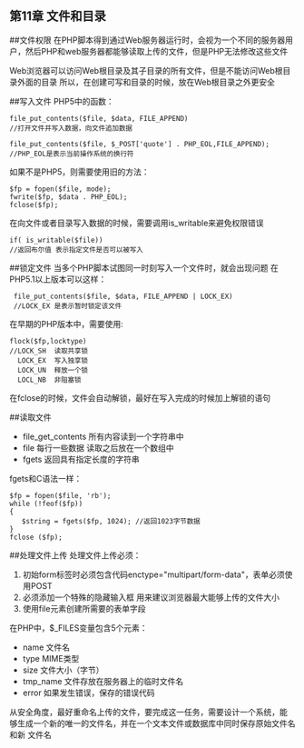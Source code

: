 ## 第11章  文件和目录

##文件权限
在PHP脚本得到通过Web服务器运行时，会视为一个不同的服务器用户，然后PHP和web服务器都能够读取上传的文件，但是PHP无法修改这些文件

Web浏览器可以访问Web根目录及其子目录的所有文件，但是不能访问Web根目录外面的目录
所以，在创建可写和目录的时候，放在Web根目录之外更安全


##写入文件
PHP5中的函数：

    file_put_contents($file, $data, FILE_APPEND)
    //打开文件并写入数据，向文件追加数据

    file_put_contents($file, $_POST['quote'] . PHP_EOL,FILE_APPEND);
    //PHP_EOL是表示当前操作系统的换行符


如果不是PHP5，则需要使用旧的方法：

    $fp = fopen($file, mode);
    fwrite($fp, $data . PHP_EOL);
    fclose($fp);


在向文件或者目录写入数据的时候，需要调用is_writable来避免权限错误

    if( is_writable($file))
    //返回布尔值 表示指定文件是否可以被写入


##锁定文件
当多个PHP脚本试图同一时刻写入一个文件时，就会出现问题
在PHP5.1以上版本可以这样：

     file_put_contents($file, $data, FILE_APPEND | LOCK_EX)
     //LOCK_EX 是表示暂时锁定该文件

在早期的PHP版本中，需要使用:

    flock($fp,locktype)
    //LOCK_SH  读取共享锁
      LOCK_EX  写入独享锁
      LOCK_UN  释放一个锁
      LOCL_NB  非阻塞锁

在fclose的时候，文件会自动解锁，最好在写入完成的时候加上解锁的语句


##读取文件
- file_get_contents 所有内容读到一个字符串中
- file    每行一些数据  读取之后放在一个数组中
- fgets   返回具有指定长度的字符串

fgets和C语法一样：

    $fp = fopen($file, 'rb');
    while (!feof($fp))
    {
       $string = fgets($fp, 1024); //返回1023字节数据
    }
    fclose ($fp);



##处理文件上传
处理文件上传必须：
1. 初始form标签时必须包含代码enctype="multipart/form-data"，表单必须使用POST  
2. 必须添加一个特殊的隐藏输入框 用来建议浏览器最大能够上传的文件大小  
3. 使用file元素创建所需要的表单字段  

在PHP中，$_FILES变量包含5个元素：
- name 文件名
- type  MIME类型
- size   文件大小（字节）
- tmp_name  文件存放在服务器上的临时文件名
- error  如果发生错误，保存的错误代码

从安全角度，最好重命名上传的文件，要完成这一任务，需要设计一个系统，能
够生成一个新的唯一的文件名，并在一个文本文件或数据库中同时保存原始文件名和新
文件名











